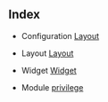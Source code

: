 Index
---------
- Configuration
[Layout](layout.md)

- Layout
[Layout](layout.md)

- Widget
[Widget](widget.md)

- Module
[privilege](privilege.md)

